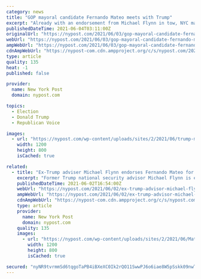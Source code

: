 ```yaml
---
category: news
title: "GOP mayoral candidate Fernando Mateo meets with Trump"
excerpt: "Already with an endorsement from Michael Flynn in tow, NYC mayoral candidate Fernando Mateo met with former President Trump in New Jersey at Trump National Golf Club."
publishedDateTime: 2021-06-04T03:11:00Z
originalUrl: "https://nypost.com/2021/06/03/gop-mayoral-candidate-fernando-mateo-meets-with-trump/"
webUrl: "https://nypost.com/2021/06/03/gop-mayoral-candidate-fernando-mateo-meets-with-trump/"
ampWebUrl: "https://nypost.com/2021/06/03/gop-mayoral-candidate-fernando-mateo-meets-with-trump/amp/"
cdnAmpWebUrl: "https://nypost-com.cdn.ampproject.org/c/s/nypost.com/2021/06/03/gop-mayoral-candidate-fernando-mateo-meets-with-trump/amp/"
type: article
quality: 135
heat: -1
published: false

provider:
  name: New York Post
  domain: nypost.com

topics:
  - Election
  - Donald Trump
  - Republican Voice

images:
  - url: "https://nypost.com/wp-content/uploads/sites/2/2021/06/trump-mateo-hp.jpg?quality=90&strip=all&w=1200"
    width: 1200
    height: 800
    isCached: true

related:
  - title: "Ex-Trump adviser Michael Flynn endorses Fernando Mateo for mayor"
    excerpt: "Former Trump national security advisor Michael Flynn is endorsing Fernando Mateo in the Republican primary for mayor."
    publishedDateTime: 2021-06-02T16:54:00Z
    webUrl: "https://nypost.com/2021/06/02/ex-trump-advisor-michael-flynn-endorses-fernando-mateo-for-mayor/"
    ampWebUrl: "https://nypost.com/2021/06/02/ex-trump-advisor-michael-flynn-endorses-fernando-mateo-for-mayor/amp/"
    cdnAmpWebUrl: "https://nypost-com.cdn.ampproject.org/c/s/nypost.com/2021/06/02/ex-trump-advisor-michael-flynn-endorses-fernando-mateo-for-mayor/amp/"
    type: article
    provider:
      name: New York Post
      domain: nypost.com
    quality: 135
    images:
      - url: "https://nypost.com/wp-content/uploads/sites/2/2021/06/Mateo.jpg?quality=90&strip=all&w=1200"
        width: 1200
        height: 800
        isCached: true

secured: "nyNR9tvrmmSd6tqgoTaPB4iBXeXC0Ik2rQO11SwwPJ6o6iae8W5pSskk09nwTDy9nHVvBSjHaDUGUhPhzQTda+DxUt59fOpguzb5224oSQOiCrDEIF/826pvwSlEiWTOabhgzRXkjPr8zz5X/v3t/kSE8i7AcLIWivXM7ogAqDTSHNd3nraT+oUqEvWfl2sue4RE636YMErYhsTwbra6QhQPpTvXlb3HN0fkG+qQWPRgISxCmryPS8yt/Zlw41W9Pb1C+xbB23TZtudzKNcEi1Od1d4EUc5WfRZYirROoMBTUigzTKNHzaUFod7xJ7NhIueIs45jDZRx/fNgorQE9FkVc4buXy8OezmdxdXgShQ=;FfhcpRifk2P1IczM5UIRIQ=="
---
```


